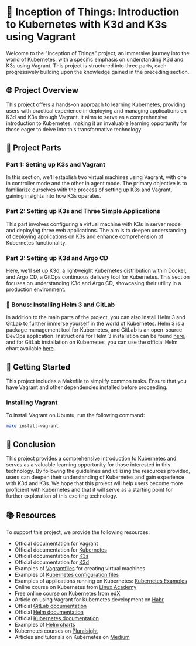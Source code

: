 # 🚀 Inception of Things: Introduction to Kubernetes with K3d and K3s using Vagrant

Welcome to the "Inception of Things" project, an immersive journey into the world of Kubernetes, with a specific emphasis on understanding K3d and K3s using Vagrant. This project is structured into three parts, each progressively building upon the knowledge gained in the preceding section.

## 🌐 Project Overview

This project offers a hands-on approach to learning Kubernetes, providing users with practical experience in deploying and managing applications on K3d and K3s through Vagrant. It aims to serve as a comprehensive introduction to Kubernetes, making it an invaluable learning opportunity for those eager to delve into this transformative technology.

## 🔧 Project Parts

### Part 1: Setting up K3s and Vagrant

In this section, we'll establish two virtual machines using Vagrant, with one in controller mode and the other in agent mode. The primary objective is to familiarize ourselves with the process of setting up K3s and Vagrant, gaining insights into how K3s operates.

### Part 2: Setting up K3s and Three Simple Applications

This part involves configuring a virtual machine with K3s in server mode and deploying three web applications. The aim is to deepen understanding of deploying applications on K3s and enhance comprehension of Kubernetes functionality.

### Part 3: Setting up K3d and Argo CD

Here, we'll set up K3d, a lightweight Kubernetes distribution within Docker, and Argo CD, a GitOps continuous delivery tool for Kubernetes. This section focuses on understanding K3d and Argo CD, showcasing their utility in a production environment.

### 🎁 Bonus: Installing Helm 3 and GitLab

In addition to the main parts of the project, you can also install Helm 3 and GitLab to further immerse yourself in the world of Kubernetes. Helm 3 is a package management tool for Kubernetes, and GitLab is an open-source DevOps application. Instructions for Helm 3 installation can be found [here](https://helm.sh/docs/intro/install/), and for GitLab installation on Kubernetes, you can use the official Helm chart available [here](https://gitlab.com/gitlab-org/charts/gitlab/).

## 🚧 Getting Started

This project includes a Makefile to simplify common tasks. Ensure that you have Vagrant and other dependencies installed before proceeding.

### Installing Vagrant

To install Vagrant on Ubuntu, run the following command:

```bash
make install-vagrant
```

## 🏁 Conclusion

This project provides a comprehensive introduction to Kubernetes and serves as a valuable learning opportunity for those interested in this technology. By following the guidelines and utilizing the resources provided, users can deepen their understanding of Kubernetes and gain experience with K3d and K3s. We hope that this project will help users become more proficient with Kubernetes and that it will serve as a starting point for further exploration of this exciting technology.

## 📚 Resources

To support this project, we provide the following resources:

- Official documentation for [Vagrant](https://www.vagrantup.com/docs/)
- Official documentation for [Kubernetes](https://kubernetes.io/docs/)
- Official documentation for [K3s](https://rancher.com/docs/k3s/latest/en/)
- Official documentation for [K3d](https://k3d.io/)
- Examples of [Vagrantfiles](https://github.com/hashicorp/vagrant/tree/master/examples) for creating virtual machines
- Examples of [Kubernetes configuration files](https://github.com/kubernetes/examples)
- Examples of applications running on Kubernetes: [Kubernetes Examples](https://github.com/kubernetes/examples/tree/master/staging)
- Online course on Kubernetes from [Linux Academy](https://linuxacademy.com/course/kubernetes-essentials/)
- Free online course on Kubernetes from [edX](https://www.edx.org/course/introduction-to-kubernetes)
- Article on using Vagrant for Kubernetes development on [Habr](https://habr.com/ru/company/flant/blog/331524/)
- Official [GitLab documentation](https://docs.gitlab.com/)
- Official [Helm documentation](https://helm.sh/docs/)
- Official [Kubernetes documentation](https://kubernetes.io/docs/)
- Examples of [Helm charts](https://artifacthub.io/)
- Kubernetes courses on [Pluralsight](https://www.pluralsight.com/browse/kubernetes)
- Articles and tutorials on Kubernetes on [Medium](https://medium.com/tag/kubernetes)
